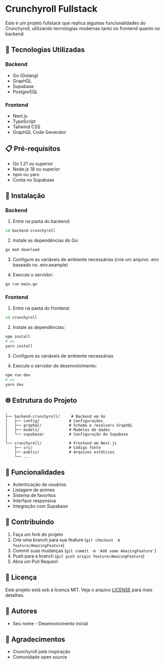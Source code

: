 # Crunchyroll Fullstack

Este é um projeto fullstack que replica algumas funcionalidades do Crunchyroll, utilizando tecnologias modernas tanto no frontend quanto no backend.

## 🚀 Tecnologias Utilizadas

### Backend
- Go (Golang)
- GraphQL
- Supabase
- PostgreSQL

### Frontend
- Next.js
- TypeScript
- Tailwind CSS
- GraphQL Code Generator

## 📋 Pré-requisitos

- Go 1.21 ou superior
- Node.js 18 ou superior
- npm ou yarn
- Conta no Supabase

## 🔧 Instalação

### Backend

1. Entre na pasta do backend:
```bash
cd backend-crunchyroll
```

2. Instale as dependências do Go:
```bash
go mod download
```

3. Configure as variáveis de ambiente necessárias (crie um arquivo .env baseado no .env.example)

4. Execute o servidor:
```bash
go run main.go
```

### Frontend

1. Entre na pasta do frontend:
```bash
cd crunchyroll
```

2. Instale as dependências:
```bash
npm install
# ou
yarn install
```

3. Configure as variáveis de ambiente necessárias

4. Execute o servidor de desenvolvimento:
```bash
npm run dev
# ou
yarn dev
```

## 🌐 Estrutura do Projeto

```
.
├── backend-crunchyroll/     # Backend em Go
│   ├── config/             # Configurações
│   ├── graphql/            # Schema e resolvers GraphQL
│   ├── models/             # Modelos de dados
│   └── supabase/           # Configuração do Supabase
│
└── crunchyroll/            # Frontend em Next.js
    ├── src/                # Código fonte
    ├── public/             # Arquivos estáticos
    └── ...
```

## 🔑 Funcionalidades

- Autenticação de usuários
- Listagem de animes
- Sistema de favoritos
- Interface responsiva
- Integração com Supabase

## 🤝 Contribuindo

1. Faça um fork do projeto
2. Crie uma branch para sua feature (`git checkout -b feature/AmazingFeature`)
3. Commit suas mudanças (`git commit -m 'Add some AmazingFeature'`)
4. Push para a branch (`git push origin feature/AmazingFeature`)
5. Abra um Pull Request

## 📝 Licença

Este projeto está sob a licença MIT. Veja o arquivo [LICENSE](LICENSE) para mais detalhes.

## 👥 Autores

- Seu nome - Desenvolvimento inicial

## 🙏 Agradecimentos

- Crunchyroll pela inspiração
- Comunidade open source 